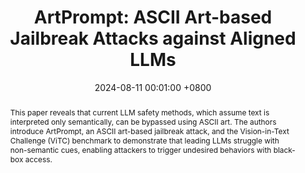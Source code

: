 ---
title:          "ArtPrompt: ASCII Art-based Jailbreak Attacks against Aligned LLMs"
date:           2024-08-11 00:01:00 +0800
selected:       true
# pub:            "62nd Annual Meeting of the Association for Computational Linguistics (ACL)"
pub: "ACL 2024"
pub_date:       "2024"
abstract: >-
  This paper reveals that current LLM safety methods, which assume text is interpreted only semantically, can be bypassed using ASCII art. The authors introduce ArtPrompt, an ASCII art-based jailbreak attack, and the Vision-in-Text Challenge (ViTC) benchmark to demonstrate that leading LLMs struggle with non-semantic cues, enabling attackers to trigger undesired behaviors with black-box access.
  
cover:          /assets/images/covers/img_artprompt.png
authors:
- Fengqing Jiang
- Zhangchen Xu
- Luyao Niu
- Zhen Xiang
- Bhaskar Ramasubramanian
- Bo Li
- Radha Poovendran
links:
  Paper: https://aclanthology.org/2024.acl-long.809/
  Code: https://github.com/uw-nsl/ArtPrompt

medias:
  DeepLearning.AI: https://www.deeplearning.ai/the-batch/artprompt-a-technique-that-exploits-ascii-art-to-bypass-llm-safety-measures/
  X: https://x.com/emollick/status/1763687813386547594
  tom's Hardware: https://www.tomshardware.com/tech-industry/artificial-intelligence/researchers-jailbreak-ai-chatbots-with-ascii-art-artprompt-bypasses-safety-measures-to-unlock-malicious-queries
---